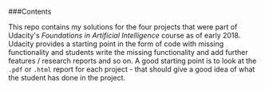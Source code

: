 ###Contents

This repo contains my solutions for the four projects that were part of Udacity's *Foundations in Artificial Intelligence* course as of early 2018. Udacity provides a starting point in the form of code with missing functionality and students write the missing functionality and add further features / research reports and so on. A good starting point is to look at the `.pdf` or `.html` report for each project - that should give  a good idea of what the student has done in the project. 
